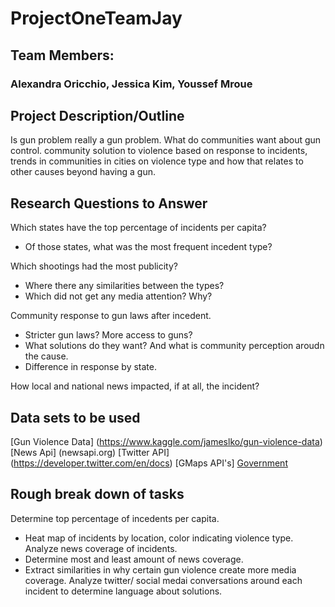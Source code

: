 # ProjectOneTeamJay
## Team Members:
### Alexandra Oricchio, Jessica Kim, Youssef Mroue

## Project Description/Outline
Is gun problem really a gun problem. What do communities want about gun control. community solution to violence based on response to incidents, trends in communities in cities on violence type and how that relates to other causes beyond having a gun. 

## Research Questions to Answer
Which states have the top percentage of incidents per capita? 
  - Of those states, what was the most frequent incedent type?
  
Which shootings had the most publicity? 
  - Where there any similarities between the types?
  - Which did not get any media attention? Why?

Community response to gun laws after incedent.
   - Stricter gun laws? More access to guns?
   - What solutions do they want? And what is community perception aroudn the cause.
   - Difference in response by state. 

How local and national news impacted, if at all, the incident?


## Data sets to be used
[Gun Violence Data] (https://www.kaggle.com/jameslko/gun-violence-data)
[News Api] (newsapi.org)
[Twitter API] (https://developer.twitter.com/en/docs)
[GMaps API's]
[Government](data.gov)

## Rough break down of tasks
Determine top percentage of incedents per capita.
- Heat map of incidents by location, color indicating violence type. 
Analyze news coverage of incidents.
- Determine most and least amount of news coverage. 
- Extract similarities in why certain gun violence create more media coverage. 
Analyze twitter/ social medai conversations around each incident to determine language about solutions. 
